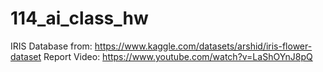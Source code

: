 # 114_ai_class_hw
IRIS Database from: https://www.kaggle.com/datasets/arshid/iris-flower-dataset
Report Video: https://www.youtube.com/watch?v=LaShOYnJ8pQ